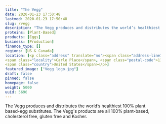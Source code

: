 ```yaml
---
title: "The Vegg"
date: 2020-01-23 17:50:48
lastmod: 2020-01-23 17:50:48
slug: /vegg
description: "The Vegg produces and distributes the world’s healthiest 100% plant based-egg substitutes. The Vegg's products are all 100% plant-based, cholesterol free, gluten free and Kosher."
proteins: [Plant-Based]
products: [Eggs]
business: [Production]
finance_type: []
regions: [US & Canada]
location: [<p class="address" translate="no"><span class="address-line1">Old Country Road</span><br>
<span class="locality">Carle Place</span>, <span class="postal-code">11514</span><br>
<span class="country">United States</span></p>]
featured_image: ["Vegg logo.jpg"]
draft: false
pinned: false
homepage: false
weight: 5000
uuid: 5696
---
```

<p>The Vegg produces and distributes the world’s healthiest 100% plant based-egg substitutes. The Vegg's products are all 100% plant-based, cholesterol free, gluten free and Kosher.</p>
